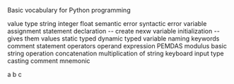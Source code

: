 Basic vocabulary for Python programming

value
type
string
integer
float
semantic error
syntactic error
variable
assignment statement
declaration -- create nexw variable
initialization -- gives them values
static typed
dynamic typed
variable naming
keywords
comment
statement
operators
operand
expression
PEMDAS
modulus
basic string operation
concatenation
multiplication of string
keyboard input
type casting
comment
mnemonic

a
b
c